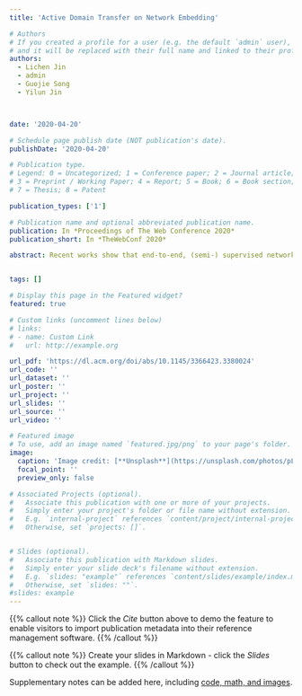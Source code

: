 ```yaml
---
title: 'Active Domain Transfer on Network Embedding'

# Authors
# If you created a profile for a user (e.g. the default `admin` user), write the username (folder name) here
# and it will be replaced with their full name and linked to their profile.
authors:
  - Lichen Jin
  - admin
  - Guojie Song
  - Yilun Jin



date: '2020-04-20'

# Schedule page publish date (NOT publication's date).
publishDate: '2020-04-20'

# Publication type.
# Legend: 0 = Uncategorized; 1 = Conference paper; 2 = Journal article;
# 3 = Preprint / Working Paper; 4 = Report; 5 = Book; 6 = Book section;
# 7 = Thesis; 8 = Patent

publication_types: ['1']

# Publication name and optional abbreviated publication name.
publication: In *Proceedings of The Web Conference 2020*
publication_short: In *TheWebConf 2020*

abstract: Recent works show that end-to-end, (semi-) supervised network embedding models can generate satisfactory vectors to represent network topology, and are even applicable to unseen graphs by inductive learning. However, domain mismatch between training and testing network for inductive learning, as well as lack of labeled data often compromises the outcome of such methods. To make matters worse, while transfer learning and active learning techniques, being able to solve such problems correspondingly, have been well studied on regular i.i.d data, relatively few attention has been paid on networks. Consequently, we propose in this paper a method for active transfer learning on networks named active-transfer network embedding, abbreviated ATNE. In ATNE we jointly consider the influence of each node on the network from the perspectives of transfer and active learning, and hence design novel and effective influence scores combining both aspects in the training process to facilitate node selection. We demonstrate that ATNE is efficient and decoupled from the actual model used. Further extensive experiments show that ATNE outperforms state-of-the-art active node selection methods and shows versatility in different situations.


tags: []

# Display this page in the Featured widget?
featured: true

# Custom links (uncomment lines below)
# links:
# - name: Custom Link
#   url: http://example.org

url_pdf: 'https://dl.acm.org/doi/abs/10.1145/3366423.3380024'
url_code: ''
url_dataset: ''
url_poster: ''
url_project: ''
url_slides: ''
url_source: ''
url_video: ''

# Featured image
# To use, add an image named `featured.jpg/png` to your page's folder.
image:
  caption: 'Image credit: [**Unsplash**](https://unsplash.com/photos/pLCdAaMFLTE)'
  focal_point: ''
  preview_only: false

# Associated Projects (optional).
#   Associate this publication with one or more of your projects.
#   Simply enter your project's folder or file name without extension.
#   E.g. `internal-project` references `content/project/internal-project/index.md`.
#   Otherwise, set `projects: []`.


# Slides (optional).
#   Associate this publication with Markdown slides.
#   Simply enter your slide deck's filename without extension.
#   E.g. `slides: "example"` references `content/slides/example/index.md`.
#   Otherwise, set `slides: ""`.
#slides: example
---
```


{{% callout note %}}
Click the _Cite_ button above to demo the feature to enable visitors to import publication metadata into their reference management software.
{{% /callout %}}

{{% callout note %}}
Create your slides in Markdown - click the _Slides_ button to check out the example.
{{% /callout %}}

Supplementary notes can be added here, including [code, math, and images](https://wowchemy.com/docs/writing-markdown-latex/).
